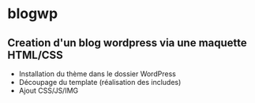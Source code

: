 # blogwp

## Creation d'un blog wordpress via une maquette HTML/CSS

- Installation du thème dans le dossier WordPress
- Découpage du template (réalisation des includes)
- Ajout CSS/JS/IMG
